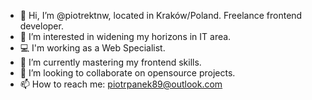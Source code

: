 - 👋 Hi, I’m @piotrektnw, located in Kraków/Poland. Freelance frontend developer.
- 👀 I’m interested in widening my horizons in IT area.
- :computer: I'm working as a Web Specialist.
- 🌱 I’m currently mastering my frontend skills.
- 💞️ I’m looking to collaborate on opensource projects. 
- 📫 How to reach me: piotrpanek89@outlook.com

<!---
piotrektnw/piotrektnw is a ✨ special ✨ repository because its `README.md` (this file) appears on your GitHub profile.
You can click the Preview link to take a look at your changes.
--->
